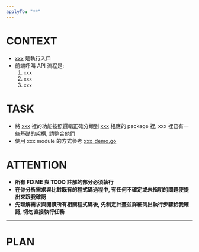 ```yaml
---
applyTo: "**"
---
```


# CONTEXT

- [xxx](xxx) 是執行入口
- 前端呼叫 API 流程是:
    1. `xxx`
    2. `xxx`
    3. `xxx`

# TASK

- 將 [xxx](xxx) 裡的功能按照邏輯正確分類到 [xxx](xxx) 相應的 package 裡, xxx 裡已有一些基礎的架構, 請整合他們
- 使用 xxx module 的方式參考 [xxx_demo.go](xxx)

# ATTENTION

- **所有 FIXME 與 TODO 註解的部分必須執行**
- **在你分析需求與比對既有的程式碼過程中, 有任何不確定或未指明的問題便提出來跟我確認**
- **先理解需求與閱讀所有相關程式碼後, 先制定計畫並詳細列出執行步驟給我確認, 切勿直接執行任務**

---

# PLAN
